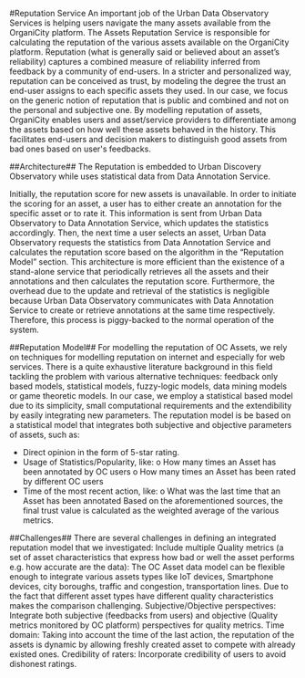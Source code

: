 #Reputation Service
An important job of the Urban Data Observatory Services is helping users navigate the many assets available from the OrganiCity platform. The Assets Reputation Service is responsible for calculating the reputation of the various assets available on the OrganiCity platform. Reputation (what is generally said or believed about an asset’s reliability) captures a combined measure of reliability inferred from feedback by a community of end-users. In a stricter and personalized way, reputation can be conceived as trust, by modeling the degree the trust an end-user assigns to each specific assets they used. In our case, we focus on the generic notion of reputation that is public and combined and not on the personal and subjective one. By modelling reputation of assets, OrganiCity enables users and asset/service providers to differentiate among the assets based on how well these assets behaved in the history. This facilitates end-users and decision makers to distinguish good assets from bad ones based on user's feedbacks.

##Architecture##
The Reputation is embedded to Urban Discovery Observatory while uses statistical data from Data Annotation Service.

Initially, the reputation score for new assets is unavailable. In order to initiate the scoring for an asset, a user has to either create an annotation for the specific asset or to rate it. This information is sent from Urban Data Observatory to Data Annotation Service, which updates the statistics accordingly. Then, the next time a user selects an asset, Urban Data Observatory requests the statistics from Data Annotation Service and calculates the reputation score based on the algorithm in the “Reputation Model” section. 
This architecture is more efficient than the existence of a stand-alone service that periodically retrieves all the assets and their annotations and then calculates the reputation score. Furthermore, the overhead due to the update and retrieval of the statistics is negligible because Urban Data Observatory communicates with Data Annotation Service to create or retrieve annotations at the same time respectively. Therefore, this process is piggy-backed to the normal operation of the system.

##Reputation Model##
For modelling the reputation of OC Assets, we rely on techniques for modelling reputation on internet and especially for web services. There is a quite exhaustive literature background in this field tackling the problem with various alternative techniques: feedback only based models, statistical models, fuzzy-logic models, data mining models or game theoretic models. In our case, we employ a statistical based model due to its simplicity, small computational requirements and the extendibility by easily integrating new parameters.  The reputation model is be based on a statistical model that integrates both subjective and objective parameters of assets, such as:
* Direct opinion in the form of 5-star rating.
* Usage of Statistics/Popularity, like:
o	How many times an Asset has been annotated by OC users
o	How many times an Asset has been rated by different OC users
*	Time of the most recent action, like:
o	What was the last time that an Asset has been annotated
Based on the aforementioned sources, the final trust value is calculated as the weighted average of the various metrics.

##Challenges##
There are several challenges in defining an integrated reputation model that we investigated:
Include multiple Quality metrics (a set of asset characteristics that express how bad or well the asset performs e.g. how accurate are the data): The OC Asset data model can be flexible enough to integrate various assets types like IoT devices, Smartphone devices, city boroughs, traffic and congestion, transportation lines. Due to the fact that different asset types have different quality characteristics makes the comparison challenging.
Subjective/Objective perspectives: Integrate both subjective (feedbacks from users) and objective (Quality metrics monitored by OC platform) perspectives for quality metrics.
Time domain: Taking into account the time of the last action, the reputation of the assets is dynamic by allowing freshly created asset to compete with already existed ones.
Credibility of raters: Incorporate credibility of users to avoid dishonest ratings.

